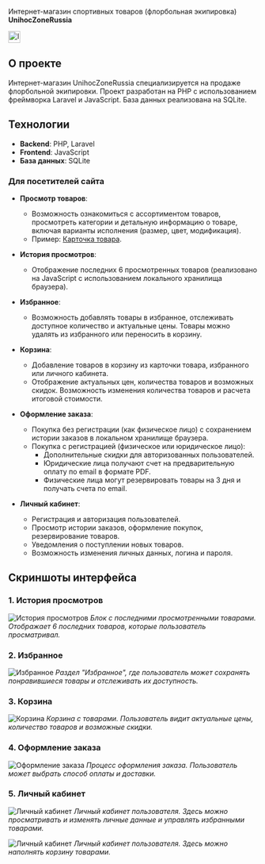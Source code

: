 <p>
Интернет-магазин спортивных товаров (флорбольная экипировка) <strong>UnihocZoneRussia</strong>
</p>

<a href="https://unihoczone.ru" target="_blank"  align="right">
    <img src="https://unihoczone.ru/storage/icons/logo56.png" width="24px" alt="logo" title="Перейти на главную страницу сайта"  style="margin-right: 20px">
</a>

## О проекте

Интернет-магазин UnihocZoneRussia специализируется на продаже флорбольной экипировки. Проект разработан на PHP с использованием фреймворка Laravel и JavaScript. База данных реализована на SQLite.

## Технологии

- **Backend**: PHP, Laravel
- **Frontend**: JavaScript
- **База данных**: SQLite

### Для посетителей сайта

- **Просмотр товаров**: 
  - Возможность ознакомиться с ассортиментом товаров, просмотреть категории и детальную информацию о товаре, включая варианты исполнения (размер, цвет, модификация).
  - Пример: [Карточка товара](https://www.unihoczone.ru/products/card/10374-klyushka-dlya-florbola-unihoc-sniper-white-blue-96cm-right).

- **История просмотров**:
  - Отображение последних 6 просмотренных товаров (реализовано на JavaScript с использованием локального хранилища браузера).

- **Избранное**:
  - Возможность добавлять товары в избранное, отслеживать доступное количество и актуальные цены. Товары можно удалять из избранного или переносить в корзину.

- **Корзина**:
  - Добавление товаров в корзину из карточки товара, избранного или личного кабинета.
  - Отображение актуальных цен, количества товаров и возможных скидок. Возможность изменения количества товаров и расчета итоговой стоимости.

- **Оформление заказа**:
  - Покупка без регистрации (как физическое лицо) с сохранением истории заказов в локальном хранилище браузера.
  - Покупка с регистрацией (физическое или юридическое лицо):
    - Дополнительные скидки для авторизованных пользователей.
    - Юридические лица получают счет на предварительную оплату по email в формате PDF.
    - Физические лица могут резервировать товары на 3 дня и получать счета по email.

- **Личный кабинет**:
  - Регистрация и авторизация пользователей.
  - Просмотр истории заказов, оформление покупок, резервирование товаров.
  - Уведомления о поступлении новых товаров.
  - Возможность изменения личных данных, логина и пароля.

## Скриншоты интерфейса

### 1. История просмотров
![История просмотров](https://unihoczone.ru/storage/screenshots/recently_viewed.png)
_Блок с последними просмотренными товарами. Отображает 6 последних товаров, которые пользователь просматривал._

### 2. Избранное
![Избранное](https://unihoczone.ru/storage/screenshots/favorites.png)
_Раздел "Избранное", где пользователь может сохранять понравившиеся товары и отслеживать их доступность._

### 3. Корзина
![Корзина](https://unihoczone.ru/storage/screenshots/basket.png)
_Корзина с товарами. Пользователь видит актуальные цены, количество товаров и возможные скидки._

### 4. Оформление заказа
![Оформление заказа](https://unihoczone.ru/storage/screenshots/order_making.png)
_Процесс оформления заказа. Пользователь может выбрать способ оплаты и доставки._

### 5. Личный кабинет
![Личный кабинет](https://unihoczone.ru/storage/screenshots/profile_view.png)
_Личный кабинет пользователя. Здесь можно просматривать и изменять личные данные и управлять избранными товарами._

![Личный кабинет](https://unihoczone.ru/storage/screenshots/profile_goods.png)
_Личный кабинет пользователя. Здесь можно наполнять корзину товарами._